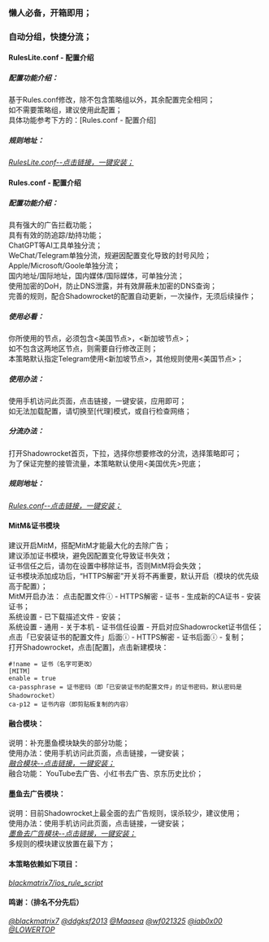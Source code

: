 ### 懒人必备，开箱即用；<br>
### 自动分组，快捷分流；<br>

#### RulesLite.conf - 配置介绍
##### 配置功能介绍：<br>
基于Rules.conf修改，除不包含策略组以外，其余配置完全相同；<br>
如不需要策略组，建议使用此配置；<br>
具体功能参考下方的：[Rules.conf - 配置介绍]

##### 规则地址：<br>
[*RulesLite.conf--点击链接，一键安装；*](https://lowertop.github.io/Shadowrocket-First/redirect.html?url=shadowrocket://config/add/https://raw.githubusercontent.com/XiangwanGuan/Shadowrocket/main/RulesLite.conf)<br>

#### Rules.conf - 配置介绍
##### 配置功能介绍：<br>
具有强大的广告拦截功能；<br>
具有有效的防追踪/劫持功能；<br>
ChatGPT等AI工具单独分流；<br>
WeChat/Telegram单独分流，规避因配置变化导致的封号风险；<br>
Apple/Microsoft/Goole单独分流；<br>
国内地址/国际地址，国内媒体/国际媒体，可单独分流；<br>
使用加密的DoH，防止DNS泄露，并有效屏蔽未加密的DNS查询；<br>
完善的规则，配合Shadowrocket的配置自动更新，一次操作，无须后续操作；<br>

##### 使用必看：<br>
你所使用的节点，必须包含<美国节点>，<新加坡节点>；<br>
如不包含这两地区节点，则需要自行修改正则；<br>
本策略默认指定Telegram使用<新加坡节点>，其他规则使用<美国节点>；<br>

##### 使用办法：<br>
使用手机访问此页面，点击链接，一键安装，应用即可；<br>
如无法加载配置，请切换至[代理]模式，或自行检查网络；<br>

##### 分流办法：<br>
打开Shadowrocket首页，下拉，选择你想要修改的分流，选择策略即可；<br>
为了保证完整的接管流量，本策略默认使用<美国优先>兜底；<br>

##### 规则地址：<br>
[*Rules.conf--点击链接，一键安装；*](https://lowertop.github.io/Shadowrocket-First/redirect.html?url=shadowrocket://config/add/https://raw.githubusercontent.com/XiangwanGuan/Shadowrocket/main/Rules.conf)<br>

#### MitM&证书模块
建议开启MitM，搭配MitM才能最大化的去除广告；<br>
建议添加证书模块，避免因配置变化导致证书失效；<br>
证书信任之后，请勿在设置中移除证书，否则MitM将会失效；<br>
证书模块添加成功后，“HTTPS解密”开关将不再重要，默认开启（模块的优先级高于配置）；<br>
MitM开启办法：
点击配置文件ⓘ - HTTPS解密 - 证书 - 生成新的CA证书 - 安装证书；<br>
系统设置 - 已下载描述文件 - 安装；<br>
系统设置 - 通用 - 关于本机 - 证书信任设置 - 开启对应Shadowrocket证书信任；<br>
点击「已安装证书的配置文件」后面ⓘ - HTTPS解密 - 证书后面ⓘ - 复制；<br>
打开Shadowrocket，点击[配置]，点击新建模块：<br>
```
#!name = 证书（名字可更改）
[MITM]
enable = true
ca-passphrase = 证书密码（即「已安装证书的配置文件」的证书密码，默认密码是Shadowrocket）
ca-p12 = 证书内容（即剪贴板复制的内容）
```

#### 融合模块：
说明：补充墨鱼模块缺失的部分功能；<br>
使用办法：使用手机访问此页面，点击链接，一键安装；<br>
[*融合模块--点击链接，一键安装；*](https://lowertop.github.io/Shadowrocket-First/redirect.html?url=shadowrocket://install?module=https://raw.githubusercontent.com/XiangwanGuan/Shadowrocket/main/Module.sgmodule)<br>
融合功能： YouTube去广告、小红书去广告、京东历史比价；<br>

#### 墨鱼去广告模块：
说明：目前Shadowrocket上最全面的去广告规则，误杀较少，建议使用；<br>
使用办法：使用手机访问此页面，点击链接，一键安装；<br>
[*墨鱼去广告模块--点击链接，一键安装；*](https://lowertop.github.io/Shadowrocket-First/redirect.html?url=shadowrocket://install?module=https://github.com/ddgksf2013/Modules/raw/main/Adblock.sgmodule)<br>
多规则的模块建议放置在最下方；<br>

#### 本策略依赖如下项目：<br>
[*blackmatrix7/ios_rule_script*](https://github.com/blackmatrix7/ios_rule_script/blob/master/rule/Shadowrocket)<br>

#### 鸣谢：（排名不分先后）<br>
[*@blackmatrix7*](https://github.com/blackmatrix7)
[*@ddgksf2013*](https://github.com/ddgksf2013)
[*@Maasea*](https://github.com/Maasea)
[*@wf021325*](https://github.com/wf021325)
[*@iab0x00*](https://github.com/iab0x00)
[*@LOWERTOP*](https://github.com/LOWERTOP)
